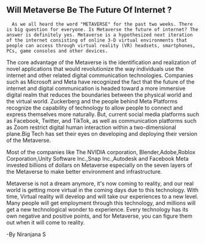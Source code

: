 ## Will Metaverse Be The Future Of   Internet ?


      As we all heard the word "METAVERSE" for the past two weeks. There is big question for everyone. Is Metaverse the future of internet? The answer is definitely yes. Metaverse is a hypothesized next iteration of the internet consisting of online 3-D virtual environments that people can access through virtual reality (VR) headsets, smartphones, PCs, game consoles and other devices.

The core advantage of the Metaverse is the identification and realization of novel applications that would revolutionize the way individuals use the internet and other related digital communication technologies. Companies such as Microsoft and Meta have recognized the fact that the future of the internet and digital communication is headed toward a more immersive digital realm that reduces the boundaries between the physical world and the virtual world. Zuckerberg and the people behind Meta Platforms recognize the capability of technology to allow people to connect and express themselves more naturally. But, current social media platforms such as Facebook, Twitter, and TikTok, as well as communication platforms such as Zoom restrict digital human interaction within a two-dimensional plane.Big Tech has set their eyes on developing and deploying their version of the Metaverse.

Most of the companies like The NVIDIA corporation, Blender,Adobe,Roblox Corporation,Unity Software Inc.,Snap Inc.,Autodesk and Facebook Meta invested billions of dollars on Metaverse especially on the seven layers of the Metaverse to make better environment and infrastructure.


Metaverse is not a dream anymore, it's now coming to reality, and our real world is getting more virtual in the coming days due to this technology. With time, Virtual reality will develop and will take our experiences to a new level. Many people will get employment through this technology, and millions will get a new technological wonder to experience. Every technology has its own negative and positive points, and for Metaverse, you can figure them out when it will come to reality.


-By Niranjana S





